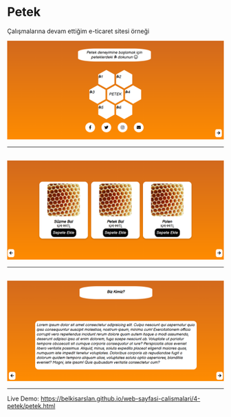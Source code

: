 # Petek

Çalışmalarına devam ettiğim e-ticaret sitesi örneği

<img src="petek1.png">
<br>
<hr>
<br>
<img src="petek2.png">
<br>
<hr>
<br>
<img src="petek3.png">
<br>
<hr>


Live Demo: https://belkisarslan.github.io/web-sayfasi-calismalari/4-petek/petek.html


